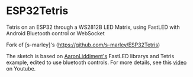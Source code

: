 # ESP32Tetris
Tetris on an ESP32 through a WS2812B LED Matrix, using FastLED with Android Bluetooth control or WebSocket

Fork of [s-marley]'s (https://github.com/s-marley/ESP32Tetris)

The sketch is based on [AaronLiddiment's](https://github.com/AaronLiddiment) FastLED librarys and Tetris example, edited to use bluetooth controls. For more details, see this [video](https://youtu.be/cqmWfE1DSyM) on Youtube.
